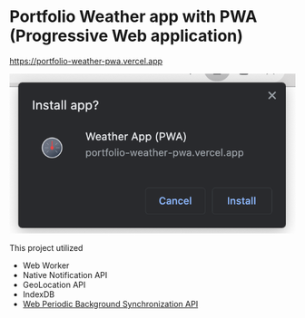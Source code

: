 # Portfolio Weather app with PWA (Progressive Web application)

https://portfolio-weather-pwa.vercel.app

![Install app](./public/docs/install-app.png)

This project utilized
- Web Worker
- Native Notification API
- GeoLocation API
- IndexDB
- [Web Periodic Background Synchronization API](https://developer.mozilla.org/en-US/docs/Web/API/Web_Periodic_Background_Synchronization_API)